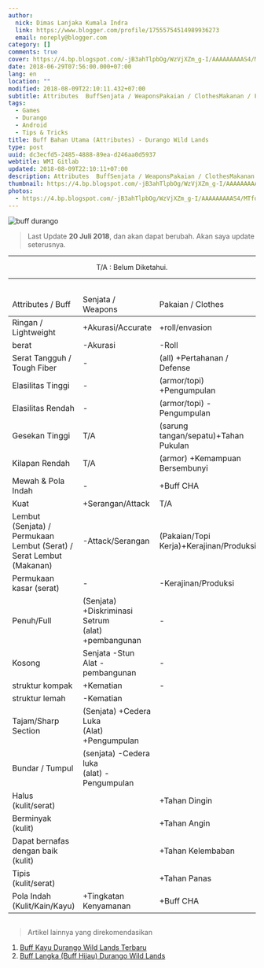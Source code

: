 ```yaml
---
author:
  nick: Dimas Lanjaka Kumala Indra
  link: https://www.blogger.com/profile/17555754514989936273
  email: noreply@blogger.com
category: []
comments: true
cover: https://4.bp.blogspot.com/-jB3ahTlpbOg/WzVjXZm_g-I/AAAAAAAAAS4/MTfdRe9Dcm8MoF6krkWY_d3iciZPaj4VACLcBGAs/s1600/FB_IMG_15302253070912946.jpg
date: 2018-06-29T07:56:00.000+07:00
lang: en
location: ""
modified: 2018-08-09T22:10:11.432+07:00
subtitle: Attributes  BuffSenjata / WeaponsPakaian / ClothesMakanan / FoodsRingan /
tags:
  - Games
  - Durango
  - Android
  - Tips & Tricks
title: Buff Bahan Utama (Attributes) - Durango Wild Lands
type: post
uuid: dc3ecfd5-2485-4888-89ea-d246aa0d5937
webtitle: WMI Gitlab
updated: 2018-08-09T22:10:11+07:00
description: Attributes  BuffSenjata / WeaponsPakaian / ClothesMakanan / FoodsRingan /
thumbnail: https://4.bp.blogspot.com/-jB3ahTlpbOg/WzVjXZm_g-I/AAAAAAAAAS4/MTfdRe9Dcm8MoF6krkWY_d3iciZPaj4VACLcBGAs/s1600/FB_IMG_15302253070912946.jpg
photos:
  - https://4.bp.blogspot.com/-jB3ahTlpbOg/WzVjXZm_g-I/AAAAAAAAAS4/MTfdRe9Dcm8MoF6krkWY_d3iciZPaj4VACLcBGAs/s1600/FB_IMG_15302253070912946.jpg
---
```


<img src="https://4.bp.blogspot.com/-jB3ahTlpbOg/WzVjXZm_g-I/AAAAAAAAAS4/MTfdRe9Dcm8MoF6krkWY_d3iciZPaj4VACLcBGAs/s1600/FB_IMG_15302253070912946.jpg" alt="buff durango" title="buff durango"><blockquote>Last Update <b>20 Juli 2018</b>, dan akan dapat berubah. Akan saya update seterusnya.<br></blockquote><hr><center>T/A : Belum Diketahui. </center><hr><div style="overflow: auto"><table class="w3-table-all w3-card-4"><thead><tr><td>Attributes / Buff</td><td>Senjata / Weapons</td><td>Pakaian / Clothes</td><td>Makanan / Foods</td></tr></thead><tbody><tr><td>Ringan / Lightweight</td><td>+Akurasi/Accurate</td><td>+roll/envasion</td><td>-Kepuasan</td></tr><tr><td>berat</td><td>-Akurasi</td><td>-Roll</td><td>-</td></tr><tr><td>Serat Tangguh / Tough Fiber</td><td>-</td><td>(all) +Pertahanan / Defense</td><td>+Kekenyangan</td></tr><tr><td>Elasilitas Tinggi</td><td>-</td><td>(armor/topi) +Pengumpulan</td><td>-</td></tr><tr><td>Elasilitas Rendah</td><td>-</td><td>(armor/topi) -Pengumpulan</td><td>-</td></tr><tr><td>Gesekan Tinggi</td><td>T/A</td><td>(sarung tangan/sepatu)+Tahan Pukulan</td><td>-</td></tr><tr><td>Kilapan Rendah</td><td>T/A</td><td>(armor) +Kemampuan Bersembunyi</td><td>-</td></tr><tr><td>Mewah &amp; Pola Indah</td><td>-</td><td>+Buff CHA</td><td>-</td></tr><tr><td>Kuat</td><td>+Serangan/Attack</td><td>T/A</td><td>-</td></tr><tr><td>Lembut (Senjata) / Permukaan Lembut (Serat) / Serat Lembut (Makanan)</td><td>-Attack/Serangan</td><td>(Pakaian/Topi Kerja)+Kerajinan/Produksi</td><td>+Mudah Dicerna</td></tr><tr><td>Permukaan kasar (serat)</td><td>-</td><td>-Kerajinan/Produksi</td><td>-</td></tr><tr><td>Penuh/Full</td><td>(Senjata) +Diskriminasi Setrum<br>(alat) +pembangunan</td><td>-</td><td>-</td></tr><tr><td>Kosong</td><td>Senjata -Stun<br>Alat -pembangunan</td><td>-</td><td>-</td></tr><tr><td>struktur kompak</td><td>+Kematian</td><td>-</td><td>-</td></tr><tr><td>struktur lemah</td><td>-Kematian</td><td></td><td></td></tr><tr><td>Tajam/Sharp Section</td><td>(Senjata) +Cedera Luka <br> (Alat) +Pengumpulan</td><td></td><td></td></tr><tr><td>Bundar / Tumpul</td><td>(senjata) -Cedera luka<br>(alat) -Pengumpulan</td><td></td><td></td></tr><tr><td>Halus (kulit/serat)</td><td></td><td>+Tahan Dingin</td><td></td></tr><tr><td>Berminyak (kulit)</td><td></td><td>+Tahan Angin</td><td></td></tr><tr><td>Dapat bernafas dengan baik (kulit)</td><td></td><td>+Tahan Kelembaban</td><td></td></tr><tr><td>Tipis (kulit/serat)</td><td></td><td>+Tahan Panas</td><td></td></tr><tr><td>Pola Indah (Kulit/Kain/Kayu)</td><td>+Tingkatan Kenyamanan</td><td>+Buff CHA</td><td></td></tr></tbody></table></div><div><blockquote>Artikel lainnya yang direkomendasikan</blockquote><ol> <li><a href="https://web-manajemen.blogspot.com/2018/08/buff-kayu-durango-wild-lands-english.html" title="Buff Kayu Durango Wild Lands" alt="Woods buff Durango Wild Lands" rel="follow">Buff Kayu Durango Wild Lands Terbaru</a></li> <li><a href="https://web-manajemen.blogspot.com/2018/06/buff-langka-durango-wild-lands.html" title="Buff Langka (Buff Hijau) Durango Wild Lands" alt="Buff Langka (Buff Hijau) Durango Wild Lands" rel="follow">Buff Langka (Buff Hijau) Durango Wild Lands</a></li></ol></div>